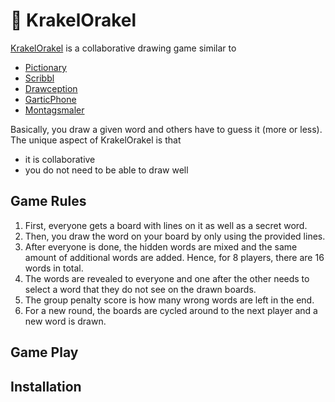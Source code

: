 # 🎨 KrakelOrakel

[KrakelOrakel](https://de.wikipedia.org/wiki/Krakel_Orakel) is a collaborative drawing game similar to 
- [Pictionary](https://en.wikipedia.org/wiki/Pictionary#Gameplay)
- [Scribbl](https://skribbl.io/)
- [Drawception](https://drawception.com/)
- [GarticPhone](https://garticphone.com/)
- [Montagsmaler](https://de.wikipedia.org/wiki/Die_Montagsmaler)

Basically, you draw a given word and others have to guess it (more or less).
The unique aspect of KrakelOrakel is that
- it is collaborative
- you do not need to be able to draw well

## Game Rules

1. First, everyone gets a board with lines on it as well as a secret word.
1. Then, you draw the word on your board by only using the provided lines.
1. After everyone is done, the hidden words are mixed and the same amount of additional words are added.  Hence, for 8 players, there are 16 words in total.
1. The words are revealed to everyone and one after the other needs to select a word that they do not see on the drawn boards.
1. The group penalty score is how many wrong words are left in the end.
1. For a new round, the boards are cycled around to the next player and a new word is drawn.


## Game Play


## Installation